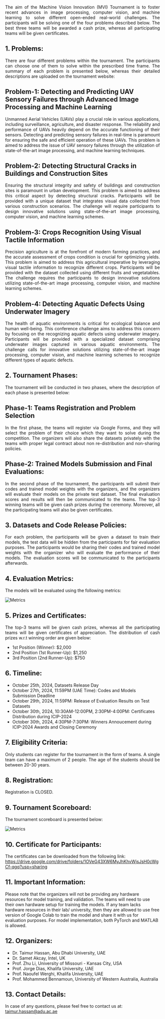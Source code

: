 <p align="justify">
The aim of the Machine Vision Innovation (MVI) Tournament is to foster recent advances in image processing, computer vision, and machine learning to solve different open-ended real-world challenges. The participants will be solving one of the four problems described below. The best three teams will be awarded a cash prize, whereas all participating teams will be given certificates.  
</p>

## 1. Problems:
<p align="justify">
There are four different problems within the tournament. The participants can choose one of them to solve within the prescribed time frame. The summary of each problem is presented below, whereas their detailed descriptions are uploaded on the tournament website:
</p>  

## Problem-1: Detecting and Predicting UAV Sensory Failures through Advanced Image Processing and Machine Learning
<p align="justify">
Unmanned Aerial Vehicles (UAVs) play a crucial role in various applications, including surveillance, agriculture, and disaster response. The reliability and performance of UAVs heavily depend on the accurate functioning of their sensors. Detecting and predicting sensory failures in real-time is paramount for ensuring the safe and efficient operation of these UAVs.
This problem is aimed to address the issue of UAV sensory failures through the utilization of state-of-the-art image processing, and machine learning techniques. 
</p>  

## Problem-2: Detecting Structural Cracks in Buildings and Construction Sites 
<p align="justify">
Ensuring the structural integrity and safety of buildings and construction sites is paramount in urban development. This problem is aimed to address this critical aspect by detecting structural cracks. Participants will be provided with a unique dataset that integrates visual data collected from various construction scenarios. The challenge will require participants to design innovative solutions using state-of-the-art image processing, computer vision, and machine learning schemes.
</p>  

## Problem-3: Crops Recognition Using Visual Tactile Information
<p align="justify">
Precision agriculture is at the forefront of modern farming practices, and the accurate assessment of crops condition is crucial for optimizing yields. This problem is aimed to address this agricultural imperative by leveraging visual tactile information to recognize different crops. Participants will be provided with the dataset collected using different fruits and vegetatables. The challenge requires the participants to design innovative solutions utilizing state-of-the-art image processing, computer vision, and machine learning schemes.
</p>  

## Problem-4: Detecting Aquatic Defects Using Underwater Imagery
<p align="justify">
The health of aquatic environments is critical for ecological balance and human well-being. This conference challenge aims to address this concern by focusing on the recognizing aquatic defects using underwater imagery. Participants will be provided with a specialized dataset comprising underwater images captured in various aquatic environments. The challenge calls for innovative solutions utilizing state-of-the-art image processing, computer vision, and machine learning schemes to recognize different types of aquatic defects.
</p>  

## 2. Tournament Phases:
<p align="justify">
The tournament will be conducted in two phases, where the description of each phase is presented below:
</p>  

## Phase-1: Teams Registration and Problem Selection
<p align="justify">
In the first phase, the teams will register via Google Forms, and they will select the problem of their choice which they want to solve during the competition. The organizers will also share the datasets privately with the teams with proper legal contract about non re-distribution and non-sharing policies.
</p>

## Phase-2: Trained Models Submission and Final Evaluations:
<p align="justify">
In the second phase of the tournament, the participants will submit their codes and trained model weights with the organizers, and the organizers will evaluate their models on the private test dataset. The final evaluation scores and results will then be communicated to the teams. The top-3 winning teams will be given cash prizes during the ceremony. Moreover, all the participating teams will also be given certificates.
</p>  

## 3. Datasets and Code Release Policies:
<p align="justify">
For each problem, the participants will be given a dataset to train their models, the test data will be hidden from the participants for fair evaluation purposes. The participants would be sharing their codes and trained model weights with the organizer who will evaluate the performance of their models. The evaluation scores will be communicated to the participants afterwards.
</p>

## 4. Evaluation Metrics:
<p align="justify">
The models will be evaluated using the following metrics:
</p>  

![Metrics](images/metrics.png)

## 5. Prizes and Certificates:
<p align="justify">
The top-3 teams will be given cash prizes, whereas all the participating teams will be given certificates of appreciation. The distribution of cash prizes w.r.t winning order are given below:
</p>

- 1st Position (Winner): $2,000
- 2nd Position (1st Runner-Up): $1,250
- 3rd Position (2nd Runner-Up): $750

## 6. Timeline:

- October 25th, 2024, Datasets Release Day
- October 27th, 2024, 11:59PM (UAE Time): Codes and Models Submission Deadline  
- October 29th, 2024, 11:59PM: Release of Evaluation Results on Test Datasets 
- October 30th, 2024, 10:30AM-12:00PM, 2:30PM-4:00PM: Certificates Distribution during ICIP-2024
- October 30th, 2024, 4:30PM-7:30PM: Winners Annoucement during ICIP-2024 Awards and Closing Ceremony  

## 7. Eligibility Criteria:
<p align="justify">
Only students can register for the tournament in the form of teams. A single team can have a maximum of 2 people. The age of the students should be between 20-30 years. 
</p>

## 8. Registration:
Registration is CLOSED.

## 9. Tournament Scoreboard:
<p align="justify">
The tournament scoreboard is presented below:
</p>  

![Metrics](images/score.png)

## 10. Certificate for Participants:
The certificates can be downloaded from the following link: https://drive.google.com/drive/folders/1OVeG43XW6MyJhKhvWjsJsH0cWgCf-qgq?usp=sharing

## 11. Important Information:

Please note that the organizers will not be providing any hardware resources for model training, and validation. The teams will need to use their own hardware setup for training the models. If any team lacks hardware resources in their lab/ university, then they are allowed to use free version of Google Colab to train the model and share it with us for evaluation purposes. For model implementation, both PyTorch and MATLAB is allowed.

## 12. Organizers:

- Dr. Taimur Hassan, Abu Dhabi University, UAE
- Dr. Samet Akcay, Intel, UK
- Prof. Zhu Li, University of Missouri - Kansas City, USA
- Prof. Jorge Dias, Khalifa University, UAE
- Prof. Naoufel Werghi, Khalifa University, UAE
- Prof. Mohammed Bennamoun, University of Western Australia, Australia

## 13. Contact Details:
In case of any questions, please feel free to contact us at: taimur.hassan@adu.ac.ae 

